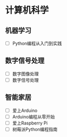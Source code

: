 # 计算机科学

## 机器学习

- [ ]  Python编程从入门到实践

## 数字信号处理

- [ ] 数字图像处理
- [ ] 数字信号处理

## 智能家居

- [ ] 爱上Arduino
- [ ] Arduino编程从零开始
- [ ] 爱上Raspberry Pi
- [ ] 树莓派Python编程指南